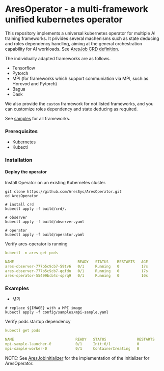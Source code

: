 # AresOperator - a multi-framework unified kubernetes operator
This repository implements a universal kubernetes operator for multiple AI training frameworks. It privides several machenisms such as state deducing and roles dependency handling, aiming at the general orchestration capability for AI workloads. See [AresJob CRD definition](https://github.com/AresSys/AresOperator/blob/main/config/crd/bases/ares.io_aresjobs.yaml).

The individually adapted frameworks are as follows.
- Tensorflow
- Pytorch
- MPI (for frameworks which support communiation via MPI, such as Horovod and Pytorch)
- Bagua
- Dask

We also provide the `custom` framework for not listed frameworks, and you can customize roles dependency and state deducing as required.

See [samples](https://github.com/AresSys/AresOperator/tree/main/config/samples) for all frameworks.

### Prerequisites
- Kubernetes
- Kubectl

### Installation
#### Deploy the operator

Install Operator on an existing Kubernetes cluster.
```shell
git clone https://github.com/AresSys/AresOperator.git
cd AresOperator

# install crd
kubectl apply -f build/crd/.

# observer
kubectl apply -f build/observer.yaml

# operator
kubectl apply -f build/operator.yaml
```

Verify ares-operator is running
```yaml
kubectl -n ares get pods

NAME                             READY   STATUS    RESTARTS   AGE
ares-observer-777b5c9cb7-59tv6   0/1     Running   0          17s
ares-observer-777b5c9cb7-qqfdn   0/1     Running   0          17s
ares-operator-55499bcb4c-sprq9   0/1     Running   0          10s
```

### Examples

- MPI
```shell
# replace ${IMAGE} with a MPI image
kubectl apply -f config/samples/mpi-sample.yaml
```
Verify pods startup dependency
```yaml
kubectl get pods

NAME                            READY   STATUS              RESTARTS   AGE
mpi-sample-launcher-0           0/1     Init:0/1            0          18s
mpi-sample-worker-0             0/1     ContainerCreating   0          18s
```

NOTE: See [AresJobInitializer](https://github.com/AresSys/AresJobInitializer) for the implementation of the initializer for AresOperator.
